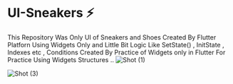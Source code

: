 # UI-Sneakers ⚡
This  Repository  Was  Only  UI  of  Sneakers  and  Shoes  Created  By  Flutter  Platforn  Using  Widgets  Only  and  Little  Bit  Logic  Like  SetState()  , InitState , Indexes etc , Conditions  Created  By  Practice  of  Widgets  only in  Flutter  For  Practice  Using  Widgets  Structures  ..
![Shot (1)](https://github.com/ApurvMalani/UI-Sneakers/assets/123534851/3ab9404f-a6a9-46e2-9904-4a231324d856)

![Shot (3)](https://github.com/ApurvMalani/UI-Sneakers/assets/123534851/47f51729-215e-41e1-b11d-1532f8c4edaa)

